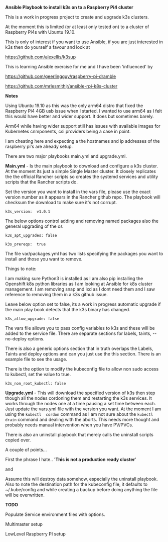 **Ansible Playbook to install k3s on to a Raspberry Pi4 cluster**

This is a work in progress project to create and upgrade k3s clusters.

At the moment this is limited (or at least only tested on) to a cluster of Raspberry Pi4s with Ubuntu 19.10.

This is only of interest if you want to use Ansible, if you are just interested in k3s then do yourself a favour and look at 

https://github.com/alexellis/k3sup

This is learning Ansible exercise for me and I have been 'influenced' by 

https://github.com/geerlingguy/raspberry-pi-dramble

https://github.com/mrlesmithjr/ansible-rpi-k8s-cluster

**Notes**

Using Ubuntu 19.10 as this was the only arm64 distro that fixed the Raspberry Pi4 4GB usb issue when I started. I wanted to use arm64 as I felt this would have better and wider support. It does but sometimes barely.

Arm64 while having wider support still has issues with available images for Kubernetes cnmponents, csi providers being a case in point.
 
I am cheating here and expecting a the hostnames and ip addresses of the raspberry pi's are already setup.


There are two major playbooks main.yml and upgrade.yml.

**Main.yml** - Is the main playbook to download and configure a k3s cluster.
At the moment its just a simple Single Master cluster. It closely replicates the the official Rancher scripts so creates the systemd services and utility scripts that the Rancher scripts do.

Set the version you want to install in the vars file, please use the exact version number as it appears in the Rancher github repo. The playbook will checksum the download to make sure it's not corrupt.

`k3s_version:  v1.0.1`

The below options control adding and removing named packages also the general upgrading of the os

`k3s_apt_upgrades: false`

`k3s_prereqs:  true`

The file var/packages.yml has two lists specifying the packages you want to install and those you want to remove. 

Things to note:

I am making sure Python3 is installed as I am also pip installing the Openshift k8s python libraries as I am looking at Ansible for k8s cluster management. 
I am removing snap and lxd as I dont need them and I saw reference to removing them in a k3s github issue.

Leave below option set to false, its a work in progress automatic upgrade if the main play book detects that the k3s binary has changed.

`k3s_allow_upgrade: false`
 

The vars file allows you to pass config variables to k3s and these will be added to the service file.
There are separate sections for labels, taints, --no-deploy options. 

There is also a generic options section that in truth overlaps the Labels, Taints and deploy options and can you just use the this section. There is an example file to see the usage.

There is the option to modify the kubeconfig file to allow non sudo access to kubectl, set the value to true.

`k3s_non_root_kubectl: false `

**Upgrade.yml** - This will download the specified version of k3s then step though all the nodes cordoning them and restarting the k3s services. 
It works through the nodes one at a time pausing a set time between each. Just update the vars.yml file with the version you want.
At the moment I am using the `kubectl  cordon` command as I am not sure about the `kubectl drain` command and dealing with the aborts.
This needs more thought and probably needs manual intervention when you have PV/PVCs.


There is also an uninstall playbook that merely calls the uninstall scripts copied over.

A couple of points...

First the phrase I hate.. '**This is not a production ready cluster**'

and

Assume this will destroy data somehow, especially the uninstall playbook. Also to note the destination path for the kubeconfig file, it defaults to ~/.kube/config and while creating a backup before doing anything the file will be overwritten.
 
 **TODO**
 
 Populate Service environment files with options.
 
 Multimaster setup
 
 LowLevel Raspberry PI setup
 
 
 